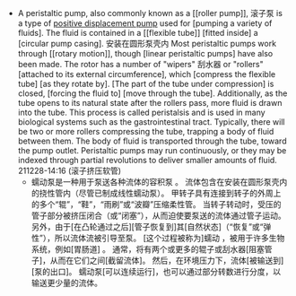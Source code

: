 - A peristaltic pump, also commonly known as a [[roller pump]], 滚子泵 is a type of [positive displacement pump](((H7m_Zbh-V))) used for [pumping a variety of fluids]. The fluid is contained in a [[flexible tube]] [fitted inside] a [circular pump casing]. 安装在圆形泵壳内 Most peristaltic pumps work through [[rotary motion]], though [linear peristaltic pumps] have also been made. The rotor has a number of "wipers" 刮水器 or "rollers" [attached to its external circumference], which [compress the flexible tube] [as they rotate by]. [The part of the tube under compression] is closed, [forcing the fluid to] [move through the tube]. Additionally, as the tube opens to its natural state after the rollers pass, more fluid is drawn into the tube. This process is called peristalsis and is used in many biological systems such as the gastrointestinal tract. Typically, there will be two or more rollers compressing the tube, trapping a body of fluid between them. The body of fluid is transported through the tube, toward the pump outlet. Peristaltic pumps may run continuously, or they may be indexed through partial revolutions to deliver smaller amounts of fluid.
211228-14:16
(滚子挤压软管)
    - 蠕动泵是一种用于泵送各种流体的容积泵 。 流体包含在安装在圆形泵壳内的挠性管内（尽管已制成线性蠕动泵）。 甲转子具有连接到转子的外周上的多个“辊”，“鞋”，“雨刷”或“波瓣”压缩柔性管。 当转子转动时，受压的管子部分被挤压闭合（或“闭塞”），从而迫使要泵送的流体通过管子运动。 另外，由于[在凸轮通过之后][管子恢复到]其[自然状态]（“恢复”或“弹性”），所以流体流被引导至泵。 [这个过程被称为]蠕动 ，被用于许多生物系统，例如[胃肠道] 。 通常，将有两个或更多的辊子或刮水器[阻塞管子]，从而在它们之间[截留流体]。 然后，在环境压力下，流体[被输送到][泵的出口]。 蠕动泵[可以连续运行]，也可以通过部分转数进行分度，以输送更少量的流体。
